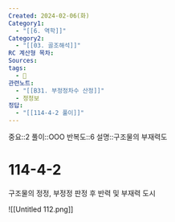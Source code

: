 ```yaml
---
Created: 2024-02-06(화)
Category1:
  - "[[6. 역학]]"
Category2:
  - "[[03. 골조해석]]"
RC 계산형 목차: 
Sources: 
tags:
  - 🧮
관련노트:
  - "[[B31. 부정정차수 산정]]"
  - 정정보
정답:
  - "[[114-4-2 풀이]]"
---
```

중요::2
풀이::OOO
반복도::6
설명::구조물의 부재력도
#  114-4-2

구조물의 정정, 부정정 판정 후 반력 및 부재력 도시


![[Untitled 112.png]]
